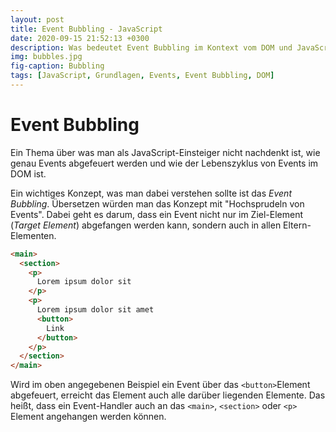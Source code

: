 ```yaml
---
layout: post
title: Event Bubbling - JavaScript
date: 2020-09-15 21:52:13 +0300
description: Was bedeutet Event Bubbling im Kontext vom DOM und JavaScript?
img: bubbles.jpg
fig-caption: Bubbling
tags: [JavaScript, Grundlagen, Events, Event Bubbling, DOM]
---
```

# Event Bubbling

Ein Thema über was man als JavaScript-Einsteiger nicht nachdenkt ist, wie genau Events abgefeuert werden und wie der Lebenszyklus von Events im DOM ist.

Ein wichtiges Konzept, was man dabei verstehen sollte ist das *_Event Bubbling_*. Übersetzen würden man das Konzept mit "Hochsprudeln von Events". Dabei geht es darum, dass ein Event nicht nur im Ziel-Element (_Target Element_) abgefangen werden kann, sondern auch in allen Eltern-Elementen. 

```html
<main>
  <section>
  	<p>
      Lorem ipsum dolor sit
    </p>
    <p>
      Lorem ipsum dolor sit amet
      <button>
        Link
      </button>
    </p>
  </section>
</main>
```

Wird im oben angegebenen Beispiel ein Event über das `<button>`Element abgefeuert, erreicht das Element auch alle darüber liegenden Elemente. Das heißt, dass ein Event-Handler auch an das `<main>`, `<section>` oder `<p>` Element angehangen werden können.


